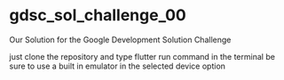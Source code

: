 # gdsc_sol_challenge_00

Our Solution for the Google Development Solution Challenge 

just clone the repository and type flutter run command in the terminal
be sure to use a built in emulator in the selected device option 

